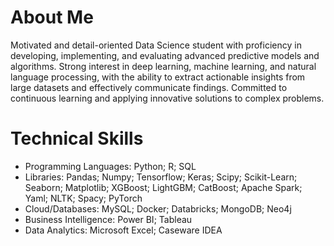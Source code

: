 # About Me
Motivated and detail-oriented Data Science student with proficiency in developing, implementing, and evaluating advanced predictive models and algorithms. Strong interest in deep learning, machine learning, and natural language processing, with the ability to extract actionable insights from large datasets and effectively communicate findings. Committed to continuous learning and applying innovative solutions to complex problems.

# Technical Skills
- Programming Languages: Python; R; SQL
- Libraries: Pandas; Numpy; Tensorflow; Keras; Scipy; Scikit-Learn; Seaborn; Matplotlib; XGBoost; LightGBM; CatBoost; Apache Spark; Yaml; NLTK; Spacy; PyTorch
- Cloud/Databases: MySQL; Docker; Databricks; MongoDB; Neo4j
- Business Intelligence: Power BI; Tableau
- Data Analytics: Microsoft Excel; Caseware IDEA    

